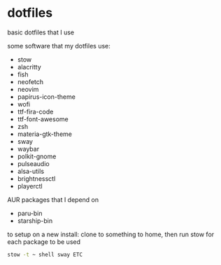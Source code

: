 # dotfiles

basic dotfiles that I use

some software that my dotfiles use:
* stow
* alacritty
* fish
* neofetch
* neovim
* papirus-icon-theme
* wofi
* ttf-fira-code
* ttf-font-awesome
* zsh
* materia-gtk-theme
* sway
* waybar
* polkit-gnome
* pulseaudio
* alsa-utils
* brightnessctl
* playerctl

AUR packages that I depend on
* paru-bin
* starship-bin

to setup on a new install: clone to something to home, then run stow for each package to be used
```sh
stow -t ~ shell sway ETC
```
